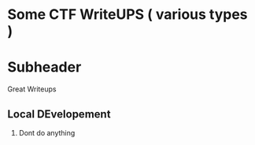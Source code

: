 # Some CTF WriteUPS ( various types )

# Subheader
Great Writeups

## Local DEvelopement
1. Dont do anything